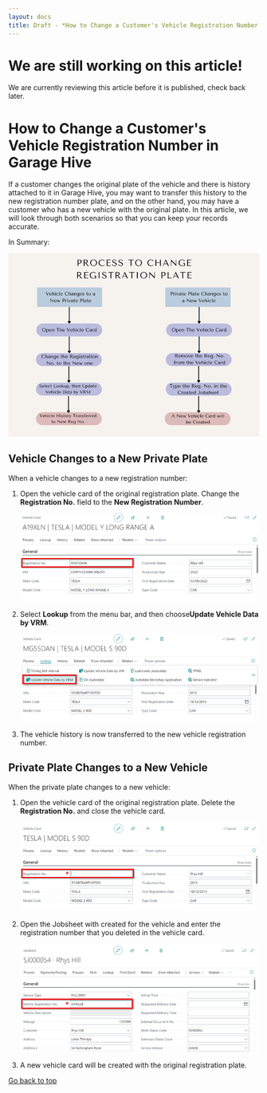 ```yaml
---
layout: docs
title: Draft - *How to Change a Customer's Vehicle Registration Number in Garage Hive
---
```


<a name="top"></a>

# We are still working on this article!
We are currently reviewing this article before it is published, check back later.

# How to Change a Customer's Vehicle Registration Number in Garage Hive
If a customer changes the original plate of the vehicle and there is history attached to it in Garage Hive, you may want to transfer this history to the new registration number plate, and on the other hand, you may have a customer who has a new vehicle with the original plate. In this article, we will look through both scenarios so that you can keep your records accurate.

In Summary:

   ![](media/change-registration-number.png)

## Vehicle Changes to a New Private Plate
When a vehicle changes to a new registration number:
1. Open the vehicle card of the original registration plate. Change the **Registration No.** field to the **New Registration Number**.

   ![](media/change-registration-number1.png)

2. Select **Lookup** from the menu bar, and then choose**Update Vehicle Data by VRM**.

   ![](media/change-registration-number2.png)

3. The vehicle history is now transferred to the new vehicle registration number.

## Private Plate Changes to a New Vehicle
When the private plate changes to a new vehicle:
1. Open the vehicle card of the original registration plate. Delete the **Registration No.** and close the vehicle card.

   ![](media/change-registration-number3.png)

2. Open the Jobsheet with created for the vehicle and enter the registration number that you deleted in the vehicle card.

   ![](media/change-registration-number4.png)

3. A new vehicle card will be created with the original registration plate.


[Go back to top](#top)